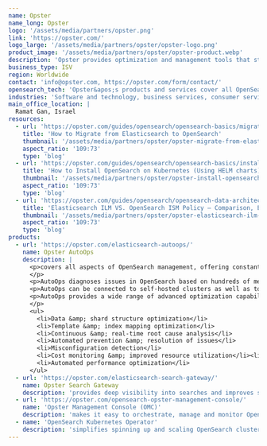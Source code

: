 ```yaml
---
name: Opster
name_long: Opster
logo: '/assets/media/partners/opster.png'
link: 'https://opster.com/'
logo_large: '/assets/media/partners/opster/opster-logo.png'
product_image: '/assets/media/partners/opster/opster-product.webp'
description: 'Opster provides optimization and management tools that streamline the daily operations of OpenSearch. Opster&apos;s products and services optimize search performance while reducing costs, saving users both time and money. Opster also offers 24/7 proactive support from industry experts who take charge of your entire search operation.'
business_type: ISV
region: Worldwide
contact: 'info@opster.com, https://opster.com/form/contact/'
opensearch_tech: 'Opster&apos;s products and services cover all OpenSearch technologies with an emphasis on search and indexing performance, resource utilization, and observability.'
industries: 'Software and technology, business services, consumer services, Cyber, and e-commerce.'
main_office_location: |
  Ramat Gan, Israel
resources:
  - url: 'https://opster.com/guides/opensearch/opensearch-basics/migrate-from-elasticsearch-to-opensearch/'
    title: 'How to Migrate from Elasticsearch to OpenSearch'
    thumbnail: '/assets/media/partners/opster/opster-migrate-from-elasticsearch-to-opensearch.webp'
    aspect_ratio: '109:73'
    type: 'blog'
  - url: 'https://opster.com/guides/opensearch/opensearch-basics/install-opensearch-kubernetes-helm-charts/'
    title: 'How to Install OpenSearch on Kubernetes (Using HELM charts)'
    thumbnail: '/assets/media/partners/opster/opster-install-opensearch-on-kubernetes-with-helm-charts.webp'
    aspect_ratio: '109:73'
    type: 'blog'
  - url: 'https://opster.com/guides/opensearch/opensearch-data-architecture/elasticsearch-ilm-vs-opensearch-ism-policy/'
    title: 'Elasticsearch ILM VS. OpenSearch ISM Policy – Comparison, Explanation and Instructions (OpenSearch ILM)'
    thumbnail: '/assets/media/partners/opster/opster-elasticsearch-ilm-vs-opensearch-ism-policy.webp'
    aspect_ratio: '109:73'
    type: 'blog'
products:
  - url: 'https://opster.com/elasticsearch-autoops/'
    name: Opster AutoOps
    description: |
      <p>covers all aspects of OpenSearch management, offering constant cluster maintenance and proactive prevention of issues. Enterprise packages also include 24/7 proactive support by industry experts.
      </p>
      <p>AutoOps diagnoses issues in OpenSearch based on hundreds of metrics in real-time. AutoOps optimizes search and indexing performance, ensures high availability, guarantees continuous peak performance, and significantly reduces operational and hardware costs.</p>
      <p>AutoOps can be connected to self-hosted clusters as well as to managed services like Amazon OpensSearch Service.</p>
      <p>AutoOps provides a wide range of advanced optimization capabilities, including:
      </p>
      <ul>
        <li>Data &amp; shard structure optimization</li>
        <li>Template &amp; index mapping optimization</li>
        <li>Continuous &amp; real-time root cause analysis</li>
        <li>Automated prevention &amp; resolution of issues</li>
        <li>Misconfiguration detection</li>
        <li>Cost monitoring &amp; improved resource utilization</li><li>Automated capacity planning</li>
        <li>Automated performance optimization</li>
      </ul>
  - url: 'https://opster.com/elasticsearch-search-gateway/'
    name: Opster Search Gateway
    description: 'provides deep visibility into searches and improves search performance. The Search Gateway is an on-premise, lightweight, and low latency proxy server that analyzes search queries run against an OpenSearch cluster. The Search Gateway provides deep visibility and drill-down ability for searches that negatively impact the performance of the cluster. The Search Gateway enables prevention of damaging search queries, proactively and automatically protecting the cluster performance based on your requirements.'
  - url: 'https://opster.com/opensearch-opster-management-console/'
    name: 'Opster Management Console (OMC)'
    description: 'makes it easy to orchestrate, manage and monitor OpenSearch on any Kubernetes environment. The OMC enables users to deploy multiple clusters, configure node roles, scale cluster resources &amp; more from a single interface – for free. Whether you&apos;re managing your own Kubernetes cluster or going the hosted route, you can deploy the Opster Management Console and benefit from its abilities on all cloud environments.'
  - name: 'OpenSearch Kubernetes Operator'
    description: 'simplifies spinning up and scaling OpenSearch clusters, optimizing configuration, upgrading versions, security and more. The OpenSearch Kubernetes Operator is licensed Apache V2. Whether you&apos;re managing your own K8s cluster or going the hosted route, you can deploy the OpenSearch Operator and benefit from its abilities on all cloud environments.'
---
```

